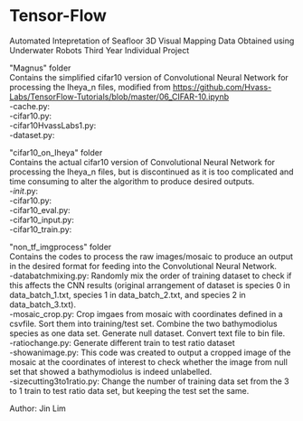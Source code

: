 # Tensor-Flow
Automated Intepretation of Seafloor 3D Visual Mapping Data Obtained using Underwater Robots
Third Year Individual Project

"Magnus" folder\
Contains the simplified cifar10 version of Convolutional Neural Network for processing the Iheya_n files, modified from https://github.com/Hvass-Labs/TensorFlow-Tutorials/blob/master/06_CIFAR-10.ipynb \
-cache.py: \
-cifar10.py: \
-cifar10HvassLabs1.py: \
-dataset.py: 

"cifar10_on_Iheya" folder\
Contains the actual cifar10 version of Convolutional Neural Network for processing the Iheya_n files, but is discontinued as it is too complicated and time consuming to alter the algorithm to produce desired outputs.\
-_init_.py:\
-cifar10.py: \
-cifar10_eval.py: \
-cifar10_input.py: \
-cifar10_train.py: 

"non_tf_imgprocess" folder\
Contains the codes to process the raw images/mosaic to produce an output in the desired format for feeding into the Convolutional Neural Network.\
-databatchmixing.py: Randomly mix the order of training dataset to check if this affects the CNN results (original arrangement of dataset is species 0 in data_batch_1.txt, species 1 in data_batch_2.txt, and species 2 in data_batch_3.txt).\
-mosaic_crop.py: Crop imgaes from mosaic with coordinates defined in a csvfile. Sort them into training/test set. Combine the two bathymodiolus species as one data set. Generate null dataset. Convert text file to bin file. \
-ratiochange.py: Generate different train to test ratio dataset\
-showanimage.py: This code was created to output a cropped image of the mosaic at the coordinates of interest to check whether the image from null set that showed a bathymodiolus is indeed unlabelled.\
-sizecutting3to1ratio.py: Change the number of training data set from the 3 to 1 train to test ratio data set, but keeping the test set the same.

Author: Jin Lim

